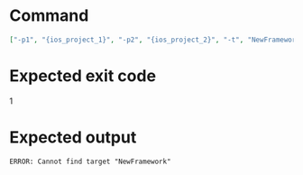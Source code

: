 # Command
```json
["-p1", "{ios_project_1}", "-p2", "{ios_project_2}", "-t", "NewFramework", "-v"]
```

# Expected exit code
1

# Expected output
```
ERROR: Cannot find target "NewFramework"

```
